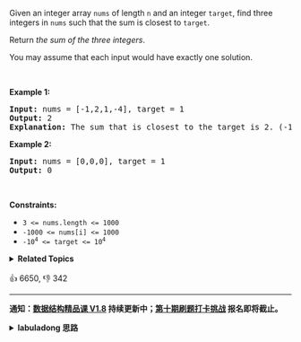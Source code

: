 <p>Given an integer array <code>nums</code> of length <code>n</code> and an integer <code>target</code>, find three integers in <code>nums</code> such that the sum is closest to <code>target</code>.</p>

<p>Return <em>the sum of the three integers</em>.</p>

<p>You may assume that each input would have exactly one solution.</p>

<p>&nbsp;</p>
<p><strong>Example 1:</strong></p>

<pre>
<strong>Input:</strong> nums = [-1,2,1,-4], target = 1
<strong>Output:</strong> 2
<strong>Explanation:</strong> The sum that is closest to the target is 2. (-1 + 2 + 1 = 2).
</pre>

<p><strong>Example 2:</strong></p>

<pre>
<strong>Input:</strong> nums = [0,0,0], target = 1
<strong>Output:</strong> 0
</pre>

<p>&nbsp;</p>
<p><strong>Constraints:</strong></p>

<ul>
	<li><code>3 &lt;= nums.length &lt;= 1000</code></li>
	<li><code>-1000 &lt;= nums[i] &lt;= 1000</code></li>
	<li><code>-10<sup>4</sup> &lt;= target &lt;= 10<sup>4</sup></code></li>
</ul>
<details><summary><strong>Related Topics</strong></summary>Array | Two Pointers | Sorting</details><br>

<div>👍 6650, 👎 342</div>

<div id="labuladong"><hr>

**通知：[数据结构精品课 V1.8](https://aep.h5.xeknow.com/s/1XJHEO) 持续更新中；[第十期刷题打卡挑战](https://mp.weixin.qq.com/s/eUG2OOzY3k_ZTz-CFvtv5Q) 报名即将截止。**

<details><summary><strong>labuladong 思路</strong></summary>

## 基本思路

只要你做过 [259. 较小的三数之和](/problems/3sum-smaller)，这道题稍微改一下就应该能搞定了。

一样是先排序，然后固定第一个数，再去 `nums[start..]` 中寻找最接近 `target - delta` 的两数之和。

我写的解法其实可以合并成一个函数，但考虑到和前文 [一个函数秒杀 nSum 问题](https://labuladong.github.io/article/fname.html?fname=nSum) 中代码的一致性，我还是把解法分成了两个函数来写。

**标签：[数组双指针](https://mp.weixin.qq.com/mp/appmsgalbum?__biz=MzAxODQxMDM0Mw==&action=getalbum&album_id=2120601117519675393)**

## 解法代码

```java
class Solution {
    public int threeSumClosest(int[] nums, int target) {
        if (nums.length < 3) {
            return 0;
        }
        // 别忘了要先排序数组
        Arrays.sort(nums);
        // 记录三数之和与目标值的偏差
        int delta = Integer.MAX_VALUE;
        for (int i = 0; i < nums.length - 2; i++) {
            // 固定 nums[i] 为三数之和中的第一个数，
            // 然后对 nums[i+1..] 搜索接近 target - nums[i] 的两数之和
            int sum = nums[i] + twoSumClosest(nums, i + 1, target - nums[i]);
            if (Math.abs(delta) > Math.abs(target - sum)) {
                delta = target - sum;
            }
        }
        return target - delta;
    }

    // 在 nums[start..] 搜索最接近 target 的两数之和
    int twoSumClosest(int[] nums, int start, int target) {
        int lo = start, hi = nums.length - 1;
        // 记录两数之和与目标值的偏差
        int delta = Integer.MAX_VALUE;
        while (lo < hi) {
            int sum = nums[lo] + nums[hi];
            if (Math.abs(delta) > Math.abs(target - sum)) {
                delta = target - sum;
            }
            if (sum < target) {
                lo++;
            } else {
                hi--;
            }
        }
        return target - delta;
    }
}
```

</details>
</div>













